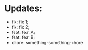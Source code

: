 # Updates:

- fix: fix 1;
- fix: fix 2;
- feat: feat A;
- feat: feat B;
- chore: something-something-chore
